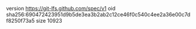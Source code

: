 version https://git-lfs.github.com/spec/v1
oid sha256:690472423951d9b5de3ea3b2ab2c12ce46f0c540c4ee2a36e00c7df8250f73a5
size 10923
